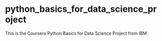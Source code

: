 # python_basics_for_data_science_project
This is the Coursera Python Basics for Data Science Project from IBM
